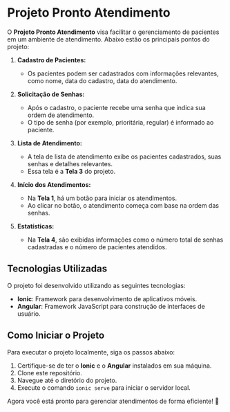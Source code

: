 # Projeto Pronto Atendimento

O **Projeto Pronto Atendimento** visa facilitar o gerenciamento de pacientes em um ambiente de atendimento. Abaixo estão os principais pontos do projeto:

1. **Cadastro de Pacientes:**
    - Os pacientes podem ser cadastrados com informações relevantes, como nome, data do cadastro, data do atendimento.

2. **Solicitação de Senhas:**
    - Após o cadastro, o paciente recebe uma senha que indica sua ordem de atendimento.
    - O tipo de senha (por exemplo, prioritária, regular) é informado ao paciente.

3. **Lista de Atendimento:**
    - A tela de lista de atendimento exibe os pacientes cadastrados, suas senhas e detalhes relevantes.
    - Essa tela é a **Tela 3** do projeto.

4. **Início dos Atendimentos:**
    - Na **Tela 1**, há um botão para iniciar os atendimentos.
    - Ao clicar no botão, o atendimento começa com base na ordem das senhas.

5. **Estatísticas:**
    - Na **Tela 4**, são exibidas informações como o número total de senhas cadastradas e o número de pacientes atendidos.

## Tecnologias Utilizadas
O projeto foi desenvolvido utilizando as seguintes tecnologias:

- **Ionic**: Framework para desenvolvimento de aplicativos móveis.
- **Angular**: Framework JavaScript para construção de interfaces de usuário.

## Como Iniciar o Projeto
Para executar o projeto localmente, siga os passos abaixo:

1. Certifique-se de ter o **Ionic** e o **Angular** instalados em sua máquina.
2. Clone este repositório.
3. Navegue até o diretório do projeto.
4. Execute o comando `ionic serve` para iniciar o servidor local.

Agora você está pronto para gerenciar atendimentos de forma eficiente! 🚀